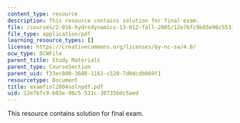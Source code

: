 ```yaml
---
content_type: resource
description: This resource contains solution for final exam.
file: /courses/2-016-hydrodynamics-13-012-fall-2005/12e7bfc9b03e96c5531c38735bdc5aed_examfinl2004solnpdf.pdf
file_type: application/pdf
learning_resource_types: []
license: https://creativecommons.org/licenses/by-nc-sa/4.0/
ocw_type: OCWFile
parent_title: Study Materials
parent_type: CourseSection
parent_uid: f33ec800-3608-1163-c520-7d0dcdb069f1
resourcetype: Document
title: examfinl2004solnpdf.pdf
uid: 12e7bfc9-b03e-96c5-531c-38735bdc5aed
---
```

This resource contains solution for final exam.